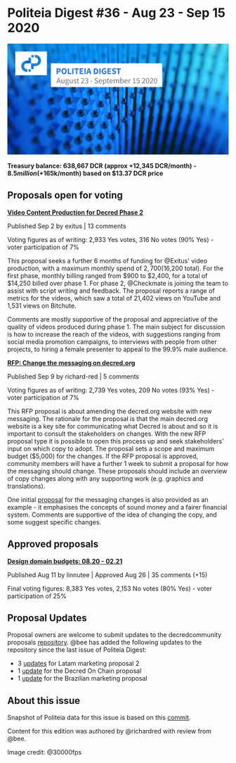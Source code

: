 # Politeia Digest #36 - Aug 23 - Sep 15 2020

![Image credit: @30000fps](img/issue036/036-title.png)

**Treasury balance: 638,667 DCR (approx +12,345 DCR/month) - $8.5 million (+$165k/month) based on $13.37 DCR price**

## Proposals open for voting

**[Video Content Production for Decred Phase 2](https://proposals.decred.org/proposals/1e55a41)**

Published Sep 2 by exitus | 13 comments

Voting figures as of writing: 2,933 Yes votes, 316 No votes (90% Yes) - voter participation of 7% 

This proposal seeks a further 6 months of funding for @Exitus' video production, with a maximum monthly spend of $2,700 ($16,200 total). For the first phase, monthly billing ranged from $900 to $2,400, for a total of $14,250 billed over phase 1. For phase 2, @Checkmate is joining the team to assist with script writing and feedback. The proposal reports a range of metrics for the videos, which saw a total of 21,402 views on YouTube and 1,531 views on Bitchute.

Comments are mostly supportive of the proposal and appreciative of the quality of videos produced during phase 1. The main subject for discussion is how to increase the reach of the videos, with suggestions ranging from social media promotion campaigns, to interviews with people from other projects, to hiring a female presenter to appeal to the 99.9% male audience.

**[RFP: Change the messaging on decred.org](https://proposals.decred.org/proposals/91becea)**

Published Sep 9 by richard-red | 5 comments

Voting figures as of writing: 2,739 Yes votes, 209 No votes (93% Yes) - voter participation of 7%

This RFP proposal is about amending the decred.org website with new messaging. The rationale for the proposal is that the main decred.org website is a key site for communicating what Decred is about and so it is important to consult the stakeholders on changes. With the new RFP proposal type it is possible to open this process up and seek stakeholders' input on which copy to adopt. The proposal sets a scope and maximum budget ($5,000) for the changes. If the RFP proposal is approved, community members will have a further 1 week to submit a proposal for how the messaging should change. These proposals should include an overview of copy changes along with any supporting work (e.g. graphics and translations).

One initial [proposal](https://gist.github.com/RichardRed0x/22c584e7fd9413c1a3f3284069998892) for the messaging changes is also provided as an example - it emphasises the concepts of sound money and a fairer financial system. Comments are supportive of the idea of changing the copy, and some suggest specific changes.

## Approved proposals

**[Design domain budgets: 08.20 - 02.21](https://proposals.decred.org/proposals/1dc1571)**

Published Aug 11 by linnutee | Approved Aug 26 | 35 comments (+15)

Final voting figures: 8,383 Yes votes, 2,153 No votes (80% Yes) - voter participation of 25%

## Proposal Updates

Proposal owners are welcome to submit updates to the decredcommunity proposals [repository](https://github.com/decredcommunity/proposals/tree/master/proposals). @bee has added the following updates to the repository since the last issue of Politeia Digest:

* 3 [updates](https://github.com/decredcommunity/proposals/tree/master/proposals/3c02b67/updates) for Latam marketing proposal 2
* 1 [update](https://github.com/decredcommunity/proposals/blob/master/proposals/0230918/updates/20200823.md) for the Decred On Chain proposal
* 1 [update](https://github.com/decredcommunity/proposals/blob/master/proposals/bc20f98/updates/20200830.md) for the Brazilian marketing proposal

## About this issue

Snapshot of Politeia data for this issue is based on this [commit](https://github.com/decred-proposals/mainnet/commit/0918000c192c9e3c2d16ef27b3ad76f1d825f6fd).

Content for this edition was authored by @richardred with review from @bee.

Image credit: @30000fps
